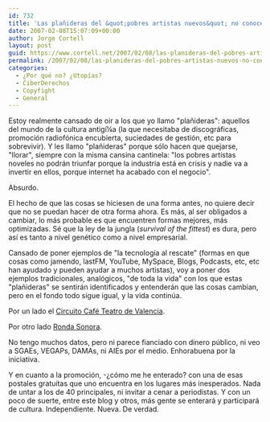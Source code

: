 ```yaml
---
id: 732
title: 'Las plañideras del &quot;pobres artistas nuevos&quot; no conocen esto'
date: 2007-02-08T15:07:09+00:00
author: Jorge Cortell
layout: post
guid: https://www.cortell.net/2007/02/08/las-planideras-del-pobres-artistas-nuevos-no-conocen-esto/
permalink: /2007/02/08/las-planideras-del-pobres-artistas-nuevos-no-conocen-esto/
categories:
  - ¿Por qué no? ¿Utopías?
  - CiberDerechos
  - Copyfight
  - General
---
```

Estoy realmente cansado de oir a los que yo llamo "plañideras": aquellos del mundo de la cultura antigí¼a (la que necesitaba de discográficas, promoción radiofónica encubierta, suciedades de gestión, etc para sobrevivir). Y les llamo "plañideras" porque sólo hacen que quejarse, "llorar", siempre con la misma cansina cantinela: "los pobres artistas noveles no podrán triunfar porque la industria está en crisis y nadie va a invertir en ellos, porque internet ha acabado con el negocio".

Absurdo.

El hecho de que las cosas se hiciesen de una forma antes, no quiere decir que no se puedan hacer de otra forma ahora. Es más, al ser obligados a cambiar, lo más probable es que encuentren formas mejores, más optimizadas. Sé que la ley de la jungla (_survival of the fittest_) es dura, pero así­ es tanto a nivel genético como a nivel empresarial.

Cansado de poner ejemplos de "la tecnologí­a al rescate" (formas en que cosas como jamendo, lastFM, YouTube, MySpace, Blogs, Podcasts, etc, etc han ayudado y pueden ayudar a muchos artistas), voy a poner dos ejemplos tradicionales, analógicos, "de toda la vida" con los que estas "plañideras" se sentirán identificados y entenderán que las cosas cambian, pero en el fondo todo sigue igual, y la vida continúa.

Por un lado el <a target="_blank" title="Circuito Café Teatro" href="https://www.circuitocafeteatro.com/Inicio/tabid/36/Default.aspx">Circuito Café Teatro de Valencia</a>.

Por otro lado <a target="_blank" title="Ronda Sonora" href="https://rondasonora.k25.net/">Ronda Sonora</a>.

No tengo muchos datos, pero ni parece fianciado con dinero público, ni veo a SGAEs, VEGAPs, DAMAs, ni AIEs por el medio. Enhorabuena por la iniciativa.

Y en cuanto a la promoción, -¿cómo me he enterado? con una de esas postales gratuí­tas que uno encuentra en los lugares más inesperados. Nada de untar a los de 40 principales, ni invitar a cenar a periodistas. Y con un poco de suerte, entre este blog y otros, más gente se enterará y participará de cultura. Independiente. Nueva. De verdad.
